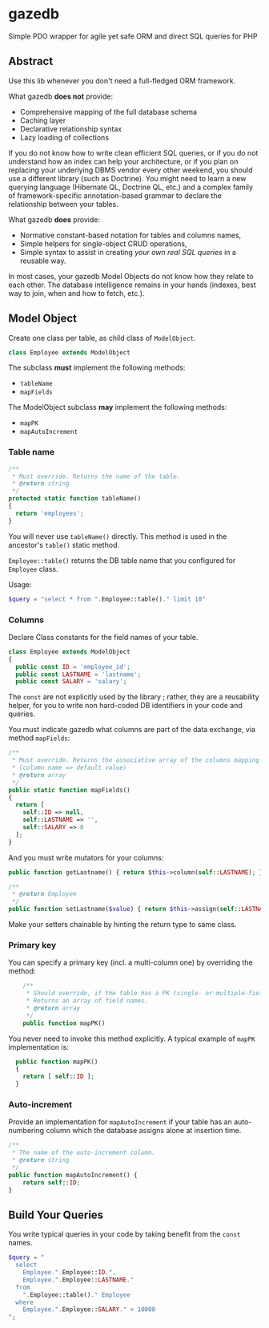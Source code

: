 # gazedb
Simple PDO wrapper for agile yet safe ORM and direct SQL queries for PHP


## Abstract
Use this lib whenever you don't need a full-fledged ORM framework.

What gazedb **does not** provide:

- Comprehensive mapping of the full database schema
- Caching layer
- Declarative relationship syntax
- Lazy loading of collections

If you do not know how to write clean efficient SQL queries,
or if you do not understand how an index can help your architecture,
or if you plan on replacing your underlying DBMS vendor every other weekend,
you should use a different library (such as Doctrine). You might need to learn a new
querying language (Hibernate QL, Doctrine QL, etc.) and a complex family of framework-specific
annotation-based grammar to declare the relationship between your tables.



What gazedb **does** provide:

- Normative constant-based notation for tables and columns names,
- Simple helpers for single-object CRUD operations,
- Simple syntax to assist in creating *your own real SQL queries* in a reusable way.

In most cases, your gazedb Model Objects do not know how they relate to each other.
The database intelligence remains in your hands (indexes, best way to join, when and how to fetch, etc.).

## Model Object

Create one class per table, as child class of `ModelObject`.

~~~~php
class Employee extends ModelObject
~~~~


The subclass **must** implement the following methods:
- `tableName`
- `mapFields`

The ModelObject subclass **may** implement the following methods:
- `mapPK`
- `mapAutoIncrement`

### Table name


~~~~php
/**
 * Must override. Returns the name of the table.
 * @return string
 */
protected static function tableName()
{
  return 'employees';
}
~~~~

You will never use `tableName()` directly.
This method is used in the ancestor's `table()` static method.

`Employee::table()` returns the DB table name that you configured for `Employee` class.

Usage:

~~~~php
$query = "select * from ".Employee::table()." limit 10"
~~~~

### Columns
Declare Class constants for the field names of your table.

~~~~php
class Employee extends ModelObject
{
  public const ID = 'employee_id';
  public const LASTNAME = 'lastname';
  public const SALARY = 'salary';

~~~~

The `const` are not explicitly used by the library ; rather, they are a reusability helper, for you
to write non hard-coded DB identifiers in your code and queries.

You must indicate gazedb what columns are part of the data exchange, via method `mapFields`:

~~~~php
/**
 * Must override. Returns the associative array of the columns mapping
 * (column name => default value)
 * @return array
 */
public static function mapFields()
{
  return [
    self::ID => null,
    self::LASTNAME => '',
    self::SALARY => 0
  ];
}
~~~~


And you must write mutators for your columns:

~~~~php
public function getLastname() { return $this->column(self::LASTNAME); }

/**
 * @return Employee
 */
public function setLastname($value) { return $this->assign(self::LASTNAME, $value); }
~~~~

Make your setters chainable by hinting the return type to same class.

### Primary key
You can specify a primary key (incl. a multi-column one) by overriding the method:

~~~~php
    /**
     * Should override, if the table has a PK (single- or multiple-field).
     * Returns an array of field names.
     * @return array
     */
    public function mapPK()
~~~~

You never need to invoke this method explicitly.
A typical example of `mapPK` implementation is:

~~~~php
  public function mapPK()
  {
    return [ self::ID ];
  }
~~~~

### Auto-increment
Provide an implementation for `mapAutoIncrement` if your table has an auto-numbering column which the
database assigns alone at insertion time.

~~~~php
/**
 * The name of the auto-increment column.
 * @return string
 */
public function mapAutoIncrement() {
    return self::ID;
}
~~~~

## Build Your Queries

You write typical queries in your code by taking benefit from the `const` names.

 ~~~~php
 $query = "
   select
     Employee.".Employee::ID.",
     Employee.".Employee::LASTNAME."
   from
     ".Employee::table()." Employee
   where
     Employee.".Employee::SALARY." > 10000
 ";
 ~~~~
 